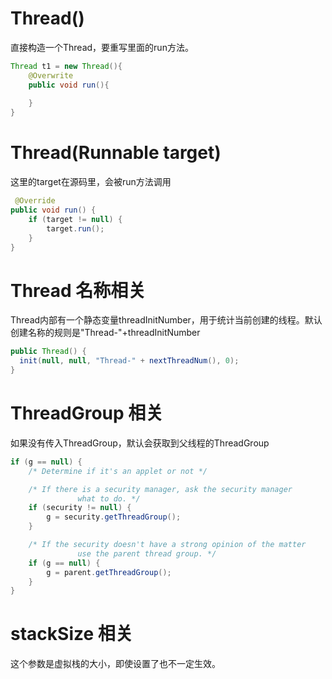 # Thread()

直接构造一个Thread，要重写里面的run方法。

```java
Thread t1 = new Thread(){
    @Overwrite
    public void run(){
        
    }
}
```

# Thread(Runnable target)

这里的target在源码里，会被run方法调用

```java
 @Override
public void run() {
    if (target != null) {
        target.run();
    }
}
```

# Thread 名称相关

Thread内部有一个静态变量threadInitNumber，用于统计当前创建的线程。默认创建名称的规则是"Thread-"+threadInitNumber

```java
public Thread() {
  init(null, null, "Thread-" + nextThreadNum(), 0);
}
```

# ThreadGroup  相关

如果没有传入ThreadGroup，默认会获取到父线程的ThreadGroup

```java
if (g == null) {
    /* Determine if it's an applet or not */

    /* If there is a security manager, ask the security manager
               what to do. */
    if (security != null) {
        g = security.getThreadGroup();
    }

    /* If the security doesn't have a strong opinion of the matter
               use the parent thread group. */
    if (g == null) {
        g = parent.getThreadGroup();
    }
}
```

#  stackSize  相关

这个参数是虚拟栈的大小，即使设置了也不一定生效。

